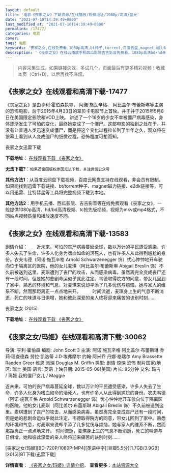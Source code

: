 ```yaml
---
layout: default
title: '电影《丧家之女》下载资源/在线播放/视频地址/1080p/高清/蓝光'
date: "2021-07-10T14:39:49+0800"
last_modified_at: "2021-07-10T14:39:49+0800"
permalink: /17477/
categories: 电影
cover:
tags: 电影
keywords: '丧家之女,在线免费看,1080p高清,bt种子,torrent,百度云盘,magnet,磁力链,迅雷下载资源'
description: '《丧家之女》在线云播放手机西瓜影院吉吉影音免费看，1080p高清bd/hd未删减完整版和tc抢先枪版，mkv/mp4格式，附带bt/torrent种子、magnet/磁力链、百度云盘、网盘资源迅雷下载链接'
---
```


>内容采集生成，如果链接失效，多试几个，页面最后有更多精彩视频！收藏本页（Ctrl+D)，以后再找不麻烦。


## 《丧家之女》在线观看和高清下载-17477

《丧家之女》是由亨利·霍伯森执导， 阿诺·施瓦辛格、 阿比盖尔·布蕾斯琳等主演的恐怖电影，后于2015年4月23日的翠贝卡电影节上首映。并于并于2015年5月8日在美国限定影院和VOD上映。     讲述了一个16岁的少女不幸被僵尸病毒感染，身体逐渐发生了可怕的变化，最终她变成了一个僵尸。这部电影的独到之处在于，并没有让普通人类迅速变成僵尸，而是将这个变化过程拉长到了半年之久，观众将在银幕上看到从人变成僵尸的细微过程，恐怖程度可想而知。


丧家之女迅雷下载

**下载地址**： [在线观看下载 《丧家之女》](https://www.993dy.com//vod-detail-id-30906.html) 


**无法下载?**：`如果迅雷因版权原因无法下载，关注微信公众号 `

**其他方法1**：从百度云网盘下载视频，百度云网盘支持在线观看，非会员有限制，如果能找到迅雷下载链接、bt/torrent种子、magnet磁力链接、e2dk链接等，可以用迅雷、比特彗星等工具将完整视频下载到本地。

**其他方法2**：用手机云播、西瓜影院、吉吉影音等在线免费观看《丧家之女》，一般提供1080p高清、hd/bd高清视频、tc抢先版视频，视频为mkv或mp4格式，不同站点视频质量和播放速度不同。


## 《丧家之女》在线观看和高清下载-13583

剧情介绍：　　近未来，可怕的丧尸病毒蔓延全球，数以万计的平民遭受感染，许多人失去了生命，许多人化身为嗜血如命的活死人，也有许多人从此得到尴尬的身份。农夫韦德（阿诺·施瓦辛格 Arnold Schwarzenegger 饰）忧心忡忡地开车驶向位于隔离区的医院，他的女儿麦琪（阿比盖尔·布蕾斯琳 Abigail Breslin 饰）不久前被送到这里。麦琪遭到了丧尸的攻击，从而感染病毒。虽然离完全变成丧尸还有一段时间，但是她的悲剧命运似乎就此注定。韦德取得院方的同意，带女儿回到了家中。熟悉的环境和气息，对麦琪来说却平添了几多忧伤与烦恼。她与家人的维系不断，然而那距离正一点点地来开。   　　时间流逝，麦琪身上生的气息不断消逝，死亡的味道与日俱增，她和彼此深爱的亲人终将迎来痛苦的诀别时刻……


丧家之女 (2015)

**下载地址**： [在线观看下载 《丧家之女》](https://www.btbtdy.me/btdy/dy505.html) 


## 《丧家之女/玛姬》在线观看和高清下载-30062

导演: 亨利·霍伯森 编剧: John Scott 3 主演: 阿诺·施瓦辛格 阿比盖尔·布蕾斯琳 乔莉·理查德森 劳拉·凯洛蒂 J.D·埃弗摩尔 约翰·阿米乔 丹娜·格瑞尔 Amy Brassette Raeden Greer 维恩·派瑞 Douglas M. Griffin 类型: 剧情 惊悚 恐怖 制片国家/地区: 瑞士 美国 语言: 英语 上映日期: 2015-05-08(美国) 片长: 95分钟 又名: 玛吉 / 玛姬 我的僵尸女儿 / Maggie

近未来，可怕的丧尸病毒蔓延全球，数以万计的平民遭受感染，许多人失去了生命，许多人化身为嗜血如命的活死人，也有许多人从此得到尴尬的身份。农夫韦德（阿诺·施瓦辛格 Arnold Schwarzenegger 饰）忧心忡忡地开车驶向位于隔离区的医院，他的女儿麦琪（阿比盖尔·布蕾斯琳 Abigail Breslin 饰）不久前被送到这里。麦琪遭到了丧尸的攻击，从而感染病毒。虽然离完全变成丧尸还有一段时间，但是她的悲剧命运似乎就此注定。韦德取得院方的同意，带女儿回到了家中。熟悉的环境和气息，对麦琪来说却平添了几多忧伤与烦恼。她与家人的维系不断，然而那距离正一点点地来开。 时间流逝，麦琪身上生的气息不断消逝，死亡的味道与日俱增，她和彼此深爱的亲人终将迎来痛苦的诀别时刻……


[丧家之女/玛姬][BD-720P/1080P-MP4][英语中字][豆瓣5.5分][1.7GB/3.9GB][2015][BT下载/迅雷下载]

**详情查看**： [《丧家之女/玛姬》详情介绍](/movie/30062/)， **查看更多**：[本站资源大全](/movie/t/all/)

